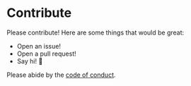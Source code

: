 # Contribute

Please contribute! Here are some things that would be great:
- Open an issue!
- Open a pull request!
- Say hi! :wave:

Please abide by the [code of conduct](CODE_OF_CONDUCT.md).